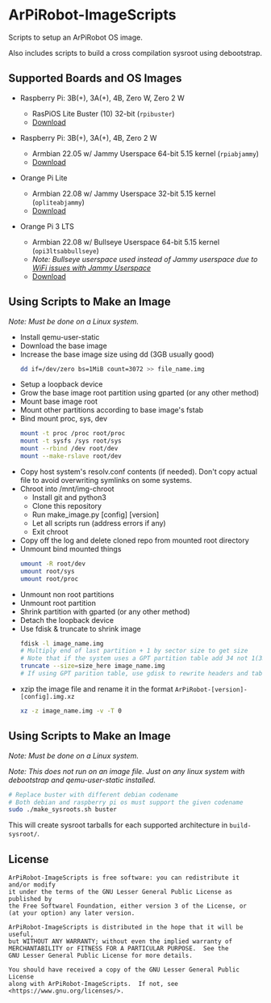 # ArPiRobot-ImageScripts

Scripts to setup an ArPiRobot OS image.

Also includes scripts to build a cross compilation sysroot using debootstrap.

## Supported Boards and OS Images

- Raspberry Pi: 3B(+), 3A(+), 4B, Zero W, Zero 2 W
    - RasPiOS Lite Buster (10) 32-bit (`rpibuster`)
    - [Download](https://downloads.raspberrypi.org/raspios_oldstable_lite_armhf/images/)

- Raspberry Pi: 3B(+), 3A(+), 4B, Zero 2 W
    - Armbian 22.05 w/ Jammy Userspace 64-bit 5.15 kernel (`rpiabjammy`)
    - [Download](https://www.armbian.com/rpi4b/)

- Orange Pi Lite
    - Armbian 22.08 w/ Jammy Userspace 32-bit 5.15 kernel (`opliteabjammy`)
    - [Download](https://www.armbian.com/orange-pi-lite/)

- Orange Pi 3 LTS
    - Armbian 22.08 w/ Bullseye Userspace 64-bit 5.15 kernel (`opi3ltsabbullseye`)
    - *Note: Bullseye userspace used instead of Jammy userspace due to [WiFi issues with Jammy Userspace](https://forum.armbian.com/topic/21697-orangepi-3-lts-armbian-2205-jammy-xfce-cant-connect-with-wifi/)*
    - [Download](https://www.armbian.com/orangepi3-lts/)


## Using Scripts to Make an Image

*Note: Must be done on a Linux system.*

- Install qemu-user-static
- Download the base image
- Increase the base image size using dd (3GB usually good)
    ```sh
    dd if=/dev/zero bs=1MiB count=3072 >> file_name.img
    ```
- Setup a loopback device
- Grow the base image root partition using gparted (or any other method)
- Mount base image root
- Mount other partitions according to base image's fstab
- Bind mount proc, sys, dev
    ```sh
    mount -t proc /proc root/proc
    mount -t sysfs /sys root/sys
    mount --rbind /dev root/dev
    mount --make-rslave root/dev
    ```
- Copy host system's resolv.conf contents (if needed). Don't copy actual file to avoid overwriting symlinks on some systems.
- Chroot into /mnt/img-chroot
    - Install git and python3
    - Clone this repository
    - Run make_image.py [config] [version]
    - Let all scripts run (address errors if any)
    - Exit chroot
- Copy off the log and delete cloned repo from mounted root directory
- Unmount bind mounted things
    ```sh
    umount -R root/dev
    umount root/sys
    umount root/proc
    ```
- Unmount non root partitions
- Unmount root partition
- Shrink partition with gparted (or any other method)
- Detach the loopback device
- Use fdisk & truncate to shrink image
    ```sh
    fdisk -l image_name.img
    # Multiply end of last partition + 1 by sector size to get size
    # Note that if the system uses a GPT partition table add 34 not 1(33 for backup gpt table after shrink)
    truncate --size=size_here image_name.img
    # If using GPT parition table, use gdisk to rewrite headers and tables (w command) after
    ```
- xzip the image file and rename it in the format `ArPiRobot-[version]-[config].img.xz`
    ```sh
    xz -z image_name.img -v -T 0
    ```

## Using Scripts to Make an Image

*Note: Must be done on a Linux system.*

*Note: This does not run on an image file. Just on any linux system with debootstrap and qemu-user-static installed.*

```sh
# Replace buster with different debian codename
# Both debian and raspberry pi os must support the given codename
sudo ./make_sysroots.sh buster
```

This will create sysroot tarballs for each supported architecture in `build-sysroot/`.

## License

```
ArPiRobot-ImageScripts is free software: you can redistribute it and/or modify
it under the terms of the GNU Lesser General Public License as published by
the Free Softwarel Foundation, either version 3 of the License, or
(at your option) any later version.

ArPiRobot-ImageScripts is distributed in the hope that it will be useful,
but WITHOUT ANY WARRANTY; without even the implied warranty of
MERCHANTABILITY or FITNESS FOR A PARTICULAR PURPOSE.  See the
GNU Lesser General Public License for more details.

You should have received a copy of the GNU Lesser General Public License
along with ArPiRobot-ImageScripts.  If not, see <https://www.gnu.org/licenses/>.
```
